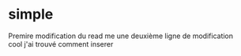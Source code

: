 # simple
Premire modification du read me
une deuxième ligne de modification		
cool j'ai trouvé comment inserer
